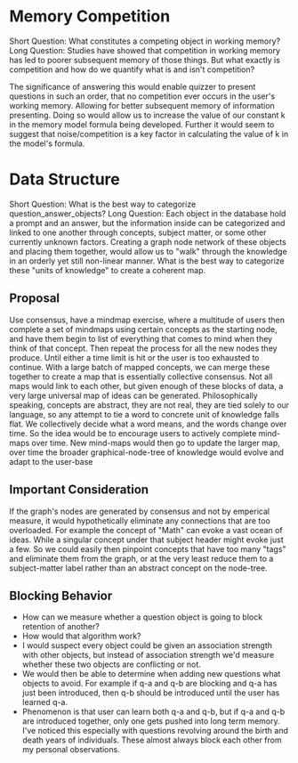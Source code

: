 # Memory Competition
Short Question:
What constitutes a competing object in working memory?
Long Question:
Studies have showed that competition in working memory has led to poorer subsequent memory of those things. But what exactly is competition and how do we quantify what is and isn't competition?

The significance of answering this would enable quizzer to present questions in such an order, that no competition ever occurs in the user's working memory. Allowing for better subsequent memory of information presenting. Doing so would allow us to increase the value of our constant k in the memory model formula being developed. Further it would seem to suggest that noise/competition is a key factor in calculating the value of k in the model's formula.

# Data Structure
Short Question:
What is the best way to categorize question_answer_objects?
Long Question:
Each object in the database hold a prompt and an answer, but the information inside can be categorized and linked to one another through concepts, subject matter, or some other currently unknown factors. Creating a graph node network of these objects and placing them together, would allow us to "walk" through the knowledge in an orderly yet still non-linear manner. What is the best way to categorize these "units of knowledge" to create a coherent map.
## Proposal
Use consensus, have a mindmap exercise, where a multitude of users then complete a set of mindmaps using certain concepts as the starting node, and have them begin to list of everything that comes to mind when they think of that concept. Then repeat the process for all the new nodes they produce. Until either a time limit is hit or the user is too exhausted to continue. With a large batch of mapped concepts, we can merge these together to create a map that is essentially collective consensus. Not all maps would link to each other, but given enough of these blocks of data, a very large universal map of ideas can be generated.
Philosophically speaking, concepts are abstract, they are not real, they are tied solely to our language, so any attempt to tie a word to concrete unit of knowledge falls flat. We collectively decide what a word means, and the words change over time. So the idea would be to encourage users to actively complete mind-maps over time. New mind-maps would then go to update the larger map, over time the broader graphical-node-tree of knowledge would evolve and adapt to the user-base

## Important Consideration
If the graph's nodes are generated by consensus and not by emperical measure, it would hypothetically eliminate any connections that are too overloaded. For example the concept of "Math" can evoke a vast ocean of ideas. While a singular concept under that subject header might evoke just a few. So we could easily then pinpoint concepts that have too many "tags" and eliminate them from the graph, or at the very least reduce them to a subject-matter label rather than an abstract concept on the node-tree.

## Blocking Behavior
- How can we measure whether a question object is going to block retention of another?
- How would that algorithm work?
- I would suspect every object could be given an association strength with other objects, but instead of association strength we'd measure whether these two objects are conflicting or not.
- We would then be able to determine when adding new questions what objects to avoid. For example if q-a and q-b are blocking and q-a has just been introduced, then q-b should be introduced until the user has learned q-a.
- Phenomenon is that user can learn both q-a and q-b, but if q-a and q-b are introduced together, only one gets pushed into long term memory. I've noticed this especially with questions revolving around the birth and death years of individuals. These almost always block each other from my personal observations.